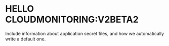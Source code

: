 # HELLO CLOUDMONITORING:V2BETA2


Include information about application secret files, and how we automatically write a default one.